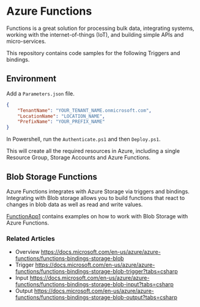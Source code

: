 # Azure Functions

Functions is a great solution for processing bulk data, integrating systems, working with the internet-of-things (IoT), and building simple APIs and micro-services.

This repository contains code samples for the following Triggers and bindings.

## Environment

Add a `Parameters.json` file.

```json
{
    "TenantName": "YOUR_TENANT_NAME.onmicrosoft.com",
    "LocationName": "LOCATION_NAME",
    "PrefixName": "YOUR_PREFIX_NAME"
}
```

In Powershell, run the `Authenticate.ps1` and then `Deploy.ps1`.

This will create all the required resources in Azure, including a single Resource Group, Storage Accounts and Azure Functions.

## Blob Storage Functions

Azure Functions integrates with Azure Storage via triggers and bindings. Integrating with Blob storage allows you to build functions that react to changes in blob data as well as read and write values.

[FunctionApp1](/FunctionApp1) contains examples on how to work with Blob Storage with Azure Functions.

### Related Articles

- Overview <https://docs.microsoft.com/en-us/azure/azure-functions/functions-bindings-storage-blob>
- Trigger <https://docs.microsoft.com/en-us/azure/azure-functions/functions-bindings-storage-blob-trigger?tabs=csharp>
- Input <https://docs.microsoft.com/en-us/azure/azure-functions/functions-bindings-storage-blob-input?tabs=csharp>
- Output <https://docs.microsoft.com/en-us/azure/azure-functions/functions-bindings-storage-blob-output?tabs=csharp>
